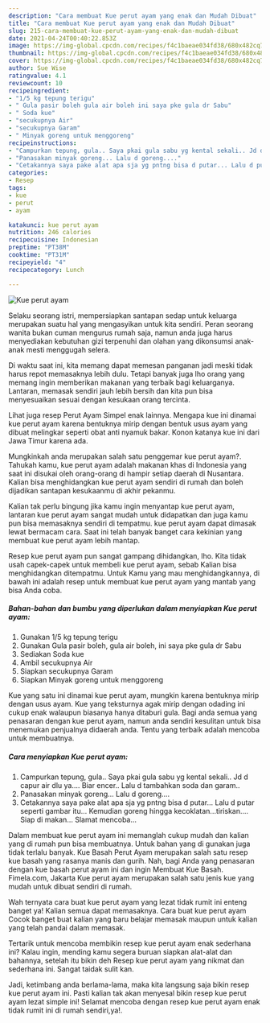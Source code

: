 ```yaml
---
description: "Cara membuat Kue perut ayam yang enak dan Mudah Dibuat"
title: "Cara membuat Kue perut ayam yang enak dan Mudah Dibuat"
slug: 215-cara-membuat-kue-perut-ayam-yang-enak-dan-mudah-dibuat
date: 2021-04-24T00:40:22.853Z
image: https://img-global.cpcdn.com/recipes/f4c1baeae034fd38/680x482cq70/kue-perut-ayam-foto-resep-utama.jpg
thumbnail: https://img-global.cpcdn.com/recipes/f4c1baeae034fd38/680x482cq70/kue-perut-ayam-foto-resep-utama.jpg
cover: https://img-global.cpcdn.com/recipes/f4c1baeae034fd38/680x482cq70/kue-perut-ayam-foto-resep-utama.jpg
author: Sue Wise
ratingvalue: 4.1
reviewcount: 10
recipeingredient:
- "1/5 kg tepung terigu"
- " Gula pasir boleh gula air boleh ini saya pke gula dr Sabu"
- " Soda kue"
- "secukupnya Air"
- "secukupnya Garam"
- " Minyak goreng untuk menggoreng"
recipeinstructions:
- "Campurkan tepung, gula.. Saya pkai gula sabu yg kental sekali.. Jd d capur air dlu ya.... Biar encer.. Lalu d tambahkan soda dan garam.."
- "Panasakan minyak goreng... Lalu d goreng...."
- "Cetakannya saya pake alat apa sja yg pntng bisa d putar... Lalu d putar seperti gambar itu... Kemudian goreng hingga kecoklatan...tiriskan.... Siap di makan... Slamat mencoba..."
categories:
- Resep
tags:
- kue
- perut
- ayam

katakunci: kue perut ayam 
nutrition: 246 calories
recipecuisine: Indonesian
preptime: "PT38M"
cooktime: "PT31M"
recipeyield: "4"
recipecategory: Lunch

---
```



![Kue perut ayam](https://img-global.cpcdn.com/recipes/f4c1baeae034fd38/680x482cq70/kue-perut-ayam-foto-resep-utama.jpg)

Selaku seorang istri, mempersiapkan santapan sedap untuk keluarga merupakan suatu hal yang mengasyikan untuk kita sendiri. Peran seorang  wanita bukan cuman mengurus rumah saja, namun anda juga harus menyediakan kebutuhan gizi terpenuhi dan olahan yang dikonsumsi anak-anak mesti menggugah selera.

Di waktu  saat ini, kita memang dapat memesan panganan jadi meski tidak harus repot memasaknya lebih dulu. Tetapi banyak juga lho orang yang memang ingin memberikan makanan yang terbaik bagi keluarganya. Lantaran, memasak sendiri jauh lebih bersih dan kita pun bisa menyesuaikan sesuai dengan kesukaan orang tercinta. 

Lihat juga resep Perut Ayam Simpel enak lainnya. Mengapa kue ini dinamai kue perut ayam karena bentuknya mirip dengan bentuk usus ayam yang dibuat melingkar seperti obat anti nyamuk bakar. Konon katanya kue ini dari Jawa Timur karena ada.

Mungkinkah anda merupakan salah satu penggemar kue perut ayam?. Tahukah kamu, kue perut ayam adalah makanan khas di Indonesia yang saat ini disukai oleh orang-orang di hampir setiap daerah di Nusantara. Kalian bisa menghidangkan kue perut ayam sendiri di rumah dan boleh dijadikan santapan kesukaanmu di akhir pekanmu.

Kalian tak perlu bingung jika kamu ingin menyantap kue perut ayam, lantaran kue perut ayam sangat mudah untuk didapatkan dan juga kamu pun bisa memasaknya sendiri di tempatmu. kue perut ayam dapat dimasak lewat bermacam cara. Saat ini telah banyak banget cara kekinian yang membuat kue perut ayam lebih mantap.

Resep kue perut ayam pun sangat gampang dihidangkan, lho. Kita tidak usah capek-capek untuk membeli kue perut ayam, sebab Kalian bisa menghidangkan ditempatmu. Untuk Kamu yang mau menghidangkannya, di bawah ini adalah resep untuk membuat kue perut ayam yang mantab yang bisa Anda coba.

<!--inarticleads1-->

##### Bahan-bahan dan bumbu yang diperlukan dalam menyiapkan Kue perut ayam:

1. Gunakan 1/5 kg tepung terigu
1. Gunakan  Gula pasir boleh, gula air boleh, ini saya pke gula dr Sabu
1. Sediakan  Soda kue
1. Ambil secukupnya Air
1. Siapkan secukupnya Garam
1. Siapkan  Minyak goreng untuk menggoreng


Kue yang satu ini dinamai kue perut ayam, mungkin karena bentuknya mirip dengan usus ayam. Kue yang teksturnya agak mirip dengan odading ini cukup enak walaupun biasanya hanya ditaburi gula. Bagi anda semua yang penasaran dengan kue perut ayam, namun anda sendiri kesulitan untuk bisa menemukan penjualnya didaerah anda. Tentu yang terbaik adalah mencoba untuk membuatnya. 

<!--inarticleads2-->

##### Cara menyiapkan Kue perut ayam:

1. Campurkan tepung, gula.. Saya pkai gula sabu yg kental sekali.. Jd d capur air dlu ya.... Biar encer.. Lalu d tambahkan soda dan garam..
1. Panasakan minyak goreng... Lalu d goreng....
1. Cetakannya saya pake alat apa sja yg pntng bisa d putar... Lalu d putar seperti gambar itu... Kemudian goreng hingga kecoklatan...tiriskan.... Siap di makan... Slamat mencoba...


Dalam membuat kue perut ayam ini memanglah cukup mudah dan kalian yang di rumah pun bisa membuatnya. Untuk bahan yang di gunakan juga tidak terlalu banyak. Kue Basah Perut Ayam merupakan salah satu resep kue basah yang rasanya manis dan gurih. Nah, bagi Anda yang penasaran dengan kue basah perut ayam ini dan ingin Membuat Kue Basah. Fimela.com, Jakarta Kue perut ayam merupakan salah satu jenis kue yang mudah untuk dibuat sendiri di rumah. 

Wah ternyata cara buat kue perut ayam yang lezat tidak rumit ini enteng banget ya! Kalian semua dapat memasaknya. Cara buat kue perut ayam Cocok banget buat kalian yang baru belajar memasak maupun untuk kalian yang telah pandai dalam memasak.

Tertarik untuk mencoba membikin resep kue perut ayam enak sederhana ini? Kalau ingin, mending kamu segera buruan siapkan alat-alat dan bahannya, setelah itu bikin deh Resep kue perut ayam yang nikmat dan sederhana ini. Sangat taidak sulit kan. 

Jadi, ketimbang anda berlama-lama, maka kita langsung saja bikin resep kue perut ayam ini. Pasti kalian tak akan menyesal bikin resep kue perut ayam lezat simple ini! Selamat mencoba dengan resep kue perut ayam enak tidak rumit ini di rumah sendiri,ya!.

